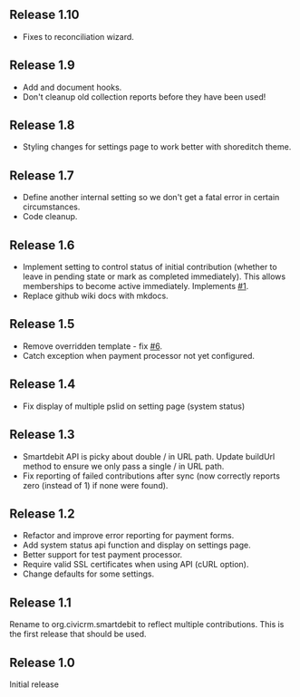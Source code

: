 ## Release 1.10
* Fixes to reconciliation wizard.

## Release 1.9
* Add and document hooks.
* Don't cleanup old collection reports before they have been used!

## Release 1.8
* Styling changes for settings page to work better with shoreditch theme.

## Release 1.7
* Define another internal setting so we don't get a fatal error in certain circumstances.
* Code cleanup.

## Release 1.6
* Implement setting to control status of initial contribution (whether to leave in pending state 
or mark as completed immediately). This allows memberships to become active immediately. Implements [#1](https://github.com/mattwire/org.civicrm.smartdebit/issues/1).
* Replace github wiki docs with mkdocs.

## Release 1.5
* Remove overridden template - fix [#6](https://github.com/mattwire/org.civicrm.smartdebit/issues/6).
* Catch exception when payment processor not yet configured.

## Release 1.4
* Fix display of multiple pslid on setting page (system status)

## Release 1.3
* Smartdebit API is picky about double / in URL path. Update buildUrl method to ensure we only pass a single / in URL path.
* Fix reporting of failed contributions after sync (now correctly reports zero (instead of 1) if none were found).

## Release 1.2
* Refactor and improve error reporting for payment forms.
* Add system status api function and display on settings page.
* Better support for test payment processor.
* Require valid SSL certificates when using API (cURL option).
* Change defaults for some settings.

## Release 1.1 
Rename to org.civicrm.smartdebit to reflect multiple contributions. This is the first release that should be used. 

## Release 1.0
Initial release
